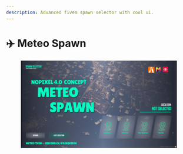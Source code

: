 ```yaml
---
description: Advanced fivem spawn selector with cool ui.
---
```


# ✈️ Meteo Spawn

<figure><img src="../../.gitbook/assets/spawn (1).jpg" alt=""><figcaption></figcaption></figure>
